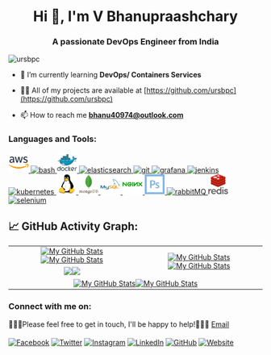 <h1 align="center">Hi 👋, I'm V Bhanupraashchary</h1>
<h3 align="center">A passionate DevOps Engineer from India</h3>

<p align="left"> <img src="https://komarev.com/ghpvc/?username=ursbpc&label=Profile%20views&color=0e75b6&style=flat" alt="ursbpc" /> </p>

- 🌱 I’m currently learning **DevOps/ Containers Services**

- 👨‍💻 All of my projects are available at [https://github.com/ursbpc](https://github.com/ursbpc)

- 📫 How to reach me **bhanu40974@outlook.com**


<h3 align="left">Languages and Tools:</h3>
<p align="left"> <a href="https://aws.amazon.com" target="_blank" rel="noreferrer"> <img src="https://raw.githubusercontent.com/devicons/devicon/master/icons/amazonwebservices/amazonwebservices-original-wordmark.svg" alt="aws" width="40" height="40"/> </a> <a href="https://www.gnu.org/software/bash/" target="_blank" rel="noreferrer"> <img src="https://www.vectorlogo.zone/logos/gnu_bash/gnu_bash-icon.svg" alt="bash" width="40" height="40"/> </a> <a href="https://www.docker.com/" target="_blank" rel="noreferrer"> <img src="https://raw.githubusercontent.com/devicons/devicon/master/icons/docker/docker-original-wordmark.svg" alt="docker" width="40" height="40"/> </a> <a href="https://www.elastic.co" target="_blank" rel="noreferrer"> <img src="https://www.vectorlogo.zone/logos/elastic/elastic-icon.svg" alt="elasticsearch" width="40" height="40"/> </a> <a href="https://git-scm.com/" target="_blank" rel="noreferrer"> <img src="https://www.vectorlogo.zone/logos/git-scm/git-scm-icon.svg" alt="git" width="40" height="40"/> </a> <a href="https://grafana.com" target="_blank" rel="noreferrer"> <img src="https://www.vectorlogo.zone/logos/grafana/grafana-icon.svg" alt="grafana" width="40" height="40"/> </a> <a href="https://www.jenkins.io" target="_blank" rel="noreferrer"> <img src="https://www.vectorlogo.zone/logos/jenkins/jenkins-icon.svg" alt="jenkins" width="40" height="40"/> </a> <a href="https://kubernetes.io" target="_blank" rel="noreferrer"> <img src="https://www.vectorlogo.zone/logos/kubernetes/kubernetes-icon.svg" alt="kubernetes" width="40" height="40"/> </a> <a href="https://www.linux.org/" target="_blank" rel="noreferrer"> <img src="https://raw.githubusercontent.com/devicons/devicon/master/icons/linux/linux-original.svg" alt="linux" width="40" height="40"/> </a> <a href="https://www.mongodb.com/" target="_blank" rel="noreferrer"> <img src="https://raw.githubusercontent.com/devicons/devicon/master/icons/mongodb/mongodb-original-wordmark.svg" alt="mongodb" width="40" height="40"/> </a> <a href="https://www.mysql.com/" target="_blank" rel="noreferrer"> <img src="https://raw.githubusercontent.com/devicons/devicon/master/icons/mysql/mysql-original-wordmark.svg" alt="mysql" width="40" height="40"/> </a> <a href="https://www.nginx.com" target="_blank" rel="noreferrer"> <img src="https://raw.githubusercontent.com/devicons/devicon/master/icons/nginx/nginx-original.svg" alt="nginx" width="40" height="40"/> </a> <a href="https://www.photoshop.com/en" target="_blank" rel="noreferrer"> <img src="https://raw.githubusercontent.com/devicons/devicon/master/icons/photoshop/photoshop-line.svg" alt="photoshop" width="40" height="40"/> </a> <a href="https://www.rabbitmq.com" target="_blank" rel="noreferrer"> <img src="https://www.vectorlogo.zone/logos/rabbitmq/rabbitmq-icon.svg" alt="rabbitMQ" width="40" height="40"/> </a> <a href="https://redis.io" target="_blank" rel="noreferrer"> <img src="https://raw.githubusercontent.com/devicons/devicon/master/icons/redis/redis-original-wordmark.svg" alt="redis" width="40" height="40"/> </a> <a href="https://www.selenium.dev" target="_blank" rel="noreferrer"> <img src="https://raw.githubusercontent.com/detain/svg-logos/780f25886640cef088af994181646db2f6b1a3f8/svg/selenium-logo.svg" alt="selenium" width="40" height="40"/> </a> </p>

## 📈 GitHub Activity Graph:

<table>
    <tr>
        <td align="center"><a href="https://github.com/ursbpc#gh-light-mode-only"><img src="https://github-readme-stats.vercel.app/api?username=ursbpc&show_icons=true&theme=default&include_all_commits=true#gh-light-mode-only" alt="My GitHub Stats"/></a><a href="https://github.com/ursbpc#gh-dark-mode-only"><img src="https://github-readme-stats.vercel.app/api?username=ursbpc&show_icons=true&theme=tokyonight&include_all_commits=true#gh-dark-mode-only" alt="My GitHub Stats"/></a></td>
        <td rowspan="2" align="center"><a href="https://github.com/ursbpcs#gh-light-mode-only"><img src="https://github-readme-stats.vercel.app/api/top-langs/?username=ursbpc&theme=default&langs_count=8#gh-light-mode-only" alt="My GitHub Stats"/></a><a href="https://github.com/ursbpc#gh-dark-mode-only"><img src="https://github-readme-stats.vercel.app/api/top-langs/?username=ursbpc&theme=tokyonight&langs_count=8#gh-dark-mode-only" alt="My GitHub Stats"/></a></td>
    </tr>
    <tr>
        <td align="center"><a href="https://github.com/ursbpc#gh-light-mode-only"><img src="https://github-readme-streak-stats.herokuapp.com/?user=ursbpc&theme=default"/></a><a href="https://github.com/ursbpc#gh-dark-mode-only"><img src="https://github-readme-streak-stats.herokuapp.com/?user=ursbpc&theme=tokyonight"/></a></td>
    </tr>
    <tr>
        <td colspan="2" align="center"><a href="https://github.com/ursbpc#gh-light-mode-only"><img src="https://raw.githubusercontent.com/ursbpc/ursbpc/output/github-contribution-grid-snake-default.svg#gh-light-mode-only" alt="My GitHub Stats"/></a><a href="https://github.com/ursbpc#gh-dark-mode-only"><img src="https://raw.githubusercontent.com/ursbpc/ursbpc/output/github-contribution-grid-snake-dark.svg#gh-dark-mode-only" alt="My GitHub Stats"/></a></td>
    </tr>
</table>


<h3 align="left">Connect with me on:</h3>

👨🏻‍💻Please feel free to get in touch, I'll be happy to help!💁🏻‍♂️ [Email](bhanu40974@outlook.com)

####

<a href="https://github.com/nakulbhati" target="_blank"><img src="https://raw.githubusercontent.com/nakulbhati/nakulbhati/master/contain/fb.png" alt="Facebook" width="30"></a>
<a href="https://twitter.com/local__tourist" target="_blank"><img src="https://raw.githubusercontent.com/nakulbhati/nakulbhati/master/contain/tw.png" alt="Twitter" width="30"></a>
<a href="https://www.instagram.com/local__tourist/" target="_blank"><img src="https://raw.githubusercontent.com/nakulbhati/nakulbhati/master/contain/ig.png" alt="Instagram" width="30"></a>
<a href="(https://www.linkedin.com/in/bhanuprakashchary-v-243053253/)/" target="_blank"><img src="https://raw.githubusercontent.com/nakulbhati/nakulbhati/master/contain/in.png" alt="LinkedIn" width="30"></a>
<a href="https://github.com/nakulbhati" target="_blank"><img src="https://raw.githubusercontent.com/nakulbhati/nakulbhati/master/contain/git.png" alt="GitHub" width="30"></a>
<a href="https://github.com/nakulbhati" target="_blank"><img src="https://raw.githubusercontent.com/nakulbhati/nakulbhati/master/contain/www.png" alt="Website" width="30"></a>
